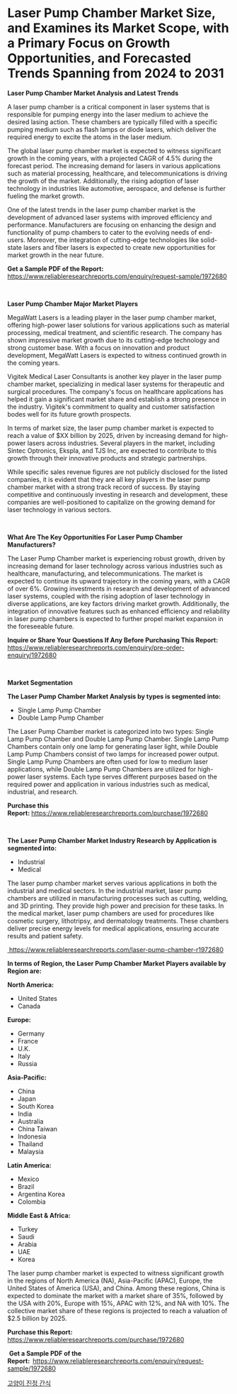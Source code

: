 <p><h1>Laser Pump Chamber Market Size, and Examines its Market Scope, with a Primary Focus on Growth Opportunities, and Forecasted Trends Spanning from 2024 to 2031</h1></p><p><strong>Laser Pump Chamber Market Analysis and Latest Trends</strong></p>
<p><p>A laser pump chamber is a critical component in laser systems that is responsible for pumping energy into the laser medium to achieve the desired lasing action. These chambers are typically filled with a specific pumping medium such as flash lamps or diode lasers, which deliver the required energy to excite the atoms in the laser medium.</p><p>The global laser pump chamber market is expected to witness significant growth in the coming years, with a projected CAGR of 4.5% during the forecast period. The increasing demand for lasers in various applications such as material processing, healthcare, and telecommunications is driving the growth of the market. Additionally, the rising adoption of laser technology in industries like automotive, aerospace, and defense is further fueling the market growth.</p><p>One of the latest trends in the laser pump chamber market is the development of advanced laser systems with improved efficiency and performance. Manufacturers are focusing on enhancing the design and functionality of pump chambers to cater to the evolving needs of end-users. Moreover, the integration of cutting-edge technologies like solid-state lasers and fiber lasers is expected to create new opportunities for market growth in the near future.</p></p>
<p><strong>Get a Sample PDF of the Report:&nbsp;</strong> <a href="https://www.reliableresearchreports.com/enquiry/request-sample/1972680">https://www.reliableresearchreports.com/enquiry/request-sample/1972680</a></p>
<p>&nbsp;</p>
<p><strong>Laser Pump Chamber Major Market Players</strong></p>
<p><p>MegaWatt Lasers is a leading player in the laser pump chamber market, offering high-power laser solutions for various applications such as material processing, medical treatment, and scientific research. The company has shown impressive market growth due to its cutting-edge technology and strong customer base. With a focus on innovation and product development, MegaWatt Lasers is expected to witness continued growth in the coming years.</p><p>Vigitek Medical Laser Consultants is another key player in the laser pump chamber market, specializing in medical laser systems for therapeutic and surgical procedures. The company's focus on healthcare applications has helped it gain a significant market share and establish a strong presence in the industry. Vigitek's commitment to quality and customer satisfaction bodes well for its future growth prospects.</p><p>In terms of market size, the laser pump chamber market is expected to reach a value of $XX billion by 2025, driven by increasing demand for high-power lasers across industries. Several players in the market, including Sintec Optronics, Ekspla, and TJS Inc, are expected to contribute to this growth through their innovative products and strategic partnerships.</p><p>While specific sales revenue figures are not publicly disclosed for the listed companies, it is evident that they are all key players in the laser pump chamber market with a strong track record of success. By staying competitive and continuously investing in research and development, these companies are well-positioned to capitalize on the growing demand for laser technology in various sectors.</p></p>
<p>&nbsp;</p>
<p><strong>What Are The Key Opportunities For Laser Pump Chamber Manufacturers?</strong></p>
<p><p>The Laser Pump Chamber market is experiencing robust growth, driven by increasing demand for laser technology across various industries such as healthcare, manufacturing, and telecommunications. The market is expected to continue its upward trajectory in the coming years, with a CAGR of over 6%. Growing investments in research and development of advanced laser systems, coupled with the rising adoption of laser technology in diverse applications, are key factors driving market growth. Additionally, the integration of innovative features such as enhanced efficiency and reliability in laser pump chambers is expected to further propel market expansion in the foreseeable future.</p></p>
<p><strong>Inquire or Share Your Questions If Any Before Purchasing This Report:</strong> <a href="https://www.reliableresearchreports.com/enquiry/pre-order-enquiry/1972680">https://www.reliableresearchreports.com/enquiry/pre-order-enquiry/1972680</a></p>
<p>&nbsp;</p>
<p><strong>Market Segmentation</strong></p>
<p><strong>The Laser Pump Chamber Market Analysis by types is segmented into:</strong></p>
<p><ul><li>Single Lamp Pump Chamber</li><li>Double Lamp Pump Chamber</li></ul></p>
<p><p>The Laser Pump Chamber market is categorized into two types: Single Lamp Pump Chamber and Double Lamp Pump Chamber. Single Lamp Pump Chambers contain only one lamp for generating laser light, while Double Lamp Pump Chambers consist of two lamps for increased power output. Single Lamp Pump Chambers are often used for low to medium laser applications, while Double Lamp Pump Chambers are utilized for high-power laser systems. Each type serves different purposes based on the required power and application in various industries such as medical, industrial, and research.</p></p>
<p><strong>Purchase this Report:&nbsp;</strong><a href="https://www.reliableresearchreports.com/purchase/1972680">https://www.reliableresearchreports.com/purchase/1972680</a></p>
<p>&nbsp;</p>
<p><strong>The Laser Pump Chamber Market Industry Research by Application is segmented into:</strong></p>
<p><ul><li>Industrial</li><li>Medical</li></ul></p>
<p><p>The laser pump chamber market serves various applications in both the industrial and medical sectors. In the industrial market, laser pump chambers are utilized in manufacturing processes such as cutting, welding, and 3D printing. They provide high power and precision for these tasks. In the medical market, laser pump chambers are used for procedures like cosmetic surgery, lithotripsy, and dermatology treatments. These chambers deliver precise energy levels for medical applications, ensuring accurate results and patient safety.</p></p>
<p><a href="https://www.reliableresearchreports.com/laser-pump-chamber-r1972680">&nbsp;https://www.reliableresearchreports.com/laser-pump-chamber-r1972680</a></p>
<p><strong>In terms of Region, the Laser Pump Chamber Market Players available by Region are:</strong></p>
<p>
    <p> <strong> North America: </strong>
        <ul>
            <li>United States</li>
            <li>Canada</li>
        </ul>
        </p> 
    <p> <strong> Europe: </strong>
        <ul>
            <li>Germany</li>
            <li>France</li>
            <li>U.K.</li>
            <li>Italy</li>
            <li>Russia</li>
        </ul>
        </p> 
    <p> <strong> Asia-Pacific: </strong>
        <ul>
            <li>China</li>
            <li>Japan</li>
            <li>South Korea</li>
            <li>India</li>
            <li>Australia</li>
            <li>China Taiwan</li>
            <li>Indonesia</li>
            <li>Thailand</li>
            <li>Malaysia</li>
        </ul>
        </p> 
    <p> <strong> Latin America: </strong>
        <ul>
            <li>Mexico</li>
            <li>Brazil</li>
            <li>Argentina Korea</li>
            <li>Colombia</li>
        </ul>
        </p> 
    <p> <strong> Middle East & Africa: </strong>
        <ul>
            <li>Turkey</li>
            <li>Saudi</li>
            <li>Arabia</li>
            <li>UAE</li>
            <li>Korea</li>
        </ul>
    </p>
    </p>
<p><p>The laser pump chamber market is expected to witness significant growth in the regions of North America (NA), Asia-Pacific (APAC), Europe, the United States of America (USA), and China. Among these regions, China is expected to dominate the market with a market share of 35%, followed by the USA with 20%, Europe with 15%, APAC with 12%, and NA with 10%. The collective market share of these regions is projected to reach a valuation of $2.5 billion by 2025.</p></p>
<p><strong>Purchase this Report: </strong><a href="https://www.reliableresearchreports.com/purchase/1972680">https://www.reliableresearchreports.com/purchase/1972680</a></p>
<p>&nbsp;<strong>Get a Sample PDF of the Report:&nbsp;&nbsp;</strong><a href="https://www.reliableresearchreports.com/enquiry/request-sample/1972680">https://www.reliableresearchreports.com/enquiry/request-sample/1972680</a></p>
<p><strong></strong></p>
<p><p><a href="https://github.com/rsg307664904/Market-Research-Report-List-3/blob/main/852999246667.md">고양이 진정 간식</a></p></p>